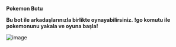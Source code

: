 **Pokemon Botu**

**Bu bot ile arkadaşlarınızla birlikte oynayabilirsiniz.**
**!go komutu ile pokemonunu yakala ve oyuna başla!**

![image](https://github.com/user-attachments/assets/8dadb534-1c00-4f8c-83cd-9f0f98479e2f)
